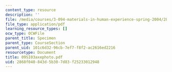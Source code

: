 ```yaml
---
content_type: resource
description: ''
file: /media/courses/3-094-materials-in-human-experience-spring-2004/2868f040843d5b307d83f25233012948_09SI03axephoto.pdf
file_type: application/pdf
learning_resource_types: []
ocw_type: OCWFile
parent_title: Specimen
parent_type: CourseSection
parent_uid: 101c6d32-96cb-7ef7-f8f2-ac2616ed2216
resourcetype: Document
title: 09SI03axephoto.pdf
uid: 2868f040-843d-5b30-7d83-f25233012948
---
```


